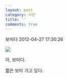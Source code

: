 ```yaml
---
layout: post
category: 사진
title: ''
comments: true
---
```

보미다
2012-04-27 17:30:26


  

![][link0]

  

아, 보미다.

  

짧은 보미 가고 있다.


[link0]:https://t1.daumcdn.net/cfile/tistory/182494494F9A590B21
